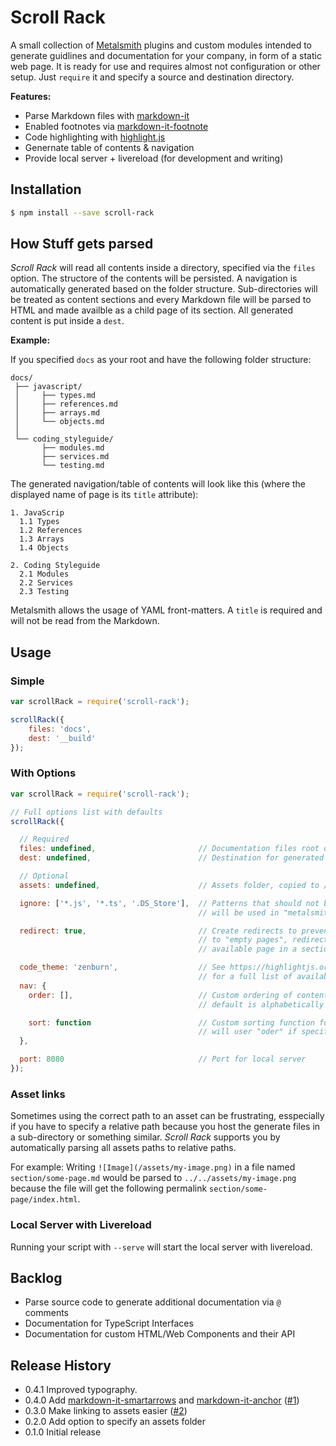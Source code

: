 # Scroll Rack

A small collection of [Metalsmith](http://www.metalsmith.io/) plugins and custom modules intended to generate guidlines and documentation for your company, in form of a static web page. It is ready for use and requires almost not configuration or other setup. Just `require` it and specify a source and destination directory.

**Features:**

- Parse Markdown files with [markdown-it](https://markdown-it.github.io)
- Enabled footnotes via [markdown-it-footnote](https://github.com/markdown-it/markdown-it-footnote)
- Code highlighting with [highlight.js](https://highlightjs.org/)
- Genernate table of contents & navigation
- Provide local server + livereload (for development and writing)

## Installation

```bash
$ npm install --save scroll-rack
```

## How Stuff gets parsed

*Scroll Rack* will read all contents inside a directory, specified via the `files` option. The structore of the contents will be persisted. A navigation is automatically generated based on the folder structure. Sub-directories will be treated as content sections and every Markdown file will be parsed to HTML and made availble as a child page of its section. All generated content is put inside a `dest`.

**Example:**

If you specified `docs` as your root and have the following folder structure:

```
docs/
 ├── javascript/
 │     ├── types.md
 │     ├── references.md
 │     ├── arrays.md
 │     └── objects.md
 │
 └── coding_styleguide/
       ├── modules.md
       ├── services.md
       └── testing.md
```

The generated navigation/table of contents will look like this (where the displayed name of page is its `title` attribute):

```
1. JavaScrip
  1.1 Types
  1.2 References
  1.3 Arrays
  1.4 Objects

2. Coding Styleguide
  2.1 Modules
  2.2 Services
  2.3 Testing
```

Metalsmith allows the usage of YAML front-matters. A `title` is required and will not be read from the Markdown.

## Usage

### Simple

```javascript
var scrollRack = require('scroll-rack');

scrollRack({
    files: 'docs',
    dest: '__build'
});
```

### With Options

```javascript
var scrollRack = require('scroll-rack');

// Full options list with defaults
scrollRack({

  // Required
  files: undefined,                       // Documentation files root dir
  dest: undefined,                        // Destination for generated files

  // Optional
  assets: undefined,                      // Assets folder, copied to /assets

  ignore: ['*.js', '*.ts', '.DS_Store'],  // Patterns that should not be copied to dest,
                                          // will be used in "metalsmith.ignore"

  redirect: true,                         // Create redirects to prevent navigation
                                          // to "empty pages", redirect to first
                                          // available page in a section instead

  code_theme: 'zenburn',                  // See https://highlightjs.org/static/demo/
                                          // for a full list of available themes
  nav: {
    order: [],                            // Custom ordering of content sections,
                                          // default is alphabetically

    sort: function                        // Custom sorting function for sub-sections,
                                          // will user "oder" if specified
  },

  port: 8080                              // Port for local server
});
```

### Asset links

Sometimes using the correct path to an asset can be frustrating, esspecially if you have to specify a relative path because you host the generate files in a sub-directory or something similar. *Scroll Rack* supports you by automatically parsing all assets paths to relative paths.

For example: Writing `![Image](/assets/my-image.png)` in a file named `section/some-page.md` would be parsed to `../../assets/my-image.png` because the file will get the following permalink `section/some-page/index.html`.

### Local Server with Livereload

Running your script with `--serve` will start the local server with livereload.

## Backlog

- Parse source code to generate additional documentation via `@` comments
 - Documentation for TypeScript Interfaces
 - Documentation for custom HTML/Web Components and their API


## Release History

* 0.4.1 Improved typography.
* 0.4.0 Add [markdown-it-smartarrows](https://github.com/adam-p/markdown-it-smartarrows) and [markdown-it-anchor](https://github.com/valeriangalliat/markdown-it-anchor) ([#1](https://github.com/sebald/scroll-rack/issues/1))
* 0.3.0 Make linking to assets easier ([#2](https://github.com/sebald/scroll-rack/issues/2))
* 0.2.0 Add option to specify an assets folder
* 0.1.0 Initial release
